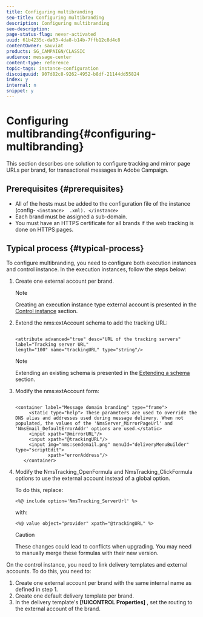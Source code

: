 ```yaml
---
title: Configuring multibranding
seo-title: Configuring multibranding
description: Configuring multibranding
seo-description: 
page-status-flag: never-activated
uuid: 61b4235c-da03-4da8-b14b-7ffb12c8d4c8
contentOwner: sauviat
products: SG_CAMPAIGN/CLASSIC
audience: message-center
content-type: reference
topic-tags: instance-configuration
discoiquuid: 907d82c8-9262-4952-b8df-21144dd55824
index: y
internal: n
snippet: y
---
```


# Configuring multibranding{#configuring-multibranding}

This section describes one solution to configure tracking and mirror page URLs per brand, for transactional messages in Adobe Campaign.

## Prerequisites {#prerequisites}

* All of the hosts must be added to the configuration file of the instance (config- `<instance>  .xml). </instance>`
* Each brand must be assigned a sub-domain.
* You must have an HTTPS certificate for all brands if the web tracking is done on HTTPS pages.

## Typical process {#typical-process}

To configure multibranding, you need to configure both execution instances and control instance. In the execution instances, follow the steps below:

1. Create one external account per brand.

   >[!NOTE]
   >
   >Creating an execution instance type external account is presented in the [Control instance](../../message-center/using/creating-a-shared-connection.md#control-instance) section.

1. Extend the nms:extAccount schema to add the tracking URL:

   ```
   
   <attribute advanced="true" desc="URL of the tracking servers" label="Tracking server URL"
   length="100" name="trackingURL" type="string"/>
   
   ```

   >[!NOTE]
   >
   >Extending an existing schema is presented in the [Extending a schema](../../configuration/using/extending-a-schema.md) section.

1. Modify the nms:extAccount form:

   ```
   
   <container label="Message domain branding" type="frame">
        <static type="help"> These parameters are used to override the DNS alias and addresses used during message delivery. When not populated, the values of the 'NmsServer_MirrorPageUrl' and 'NmsEmail_DefaultErrorAddr' options are used.</static>
        <input xpath="@mirrorURL"/>
        <input xpath="@trackingURL"/>
        <input img="nms:sendemail.png" menuId="deliveryMenuBuilder" type="scriptEdit">
               xpath="errorAddress"/>
      </container>
   
   ```

1. Modify the NmsTracking_OpenFormula and NmsTracking_ClickFormula options to use the external account instead of a global option.

   To do this, replace:

   ```
   <%@ include option='NmsTracking_ServerUrl' %>
   ```

   with:

   ```
   <%@ value object="provider" xpath="@trackingURL" %>
   ```

   >[!CAUTION]
   >
   >These changes could lead to conflicts when upgrading. You may need to manually merge these formulas with their new version.

On the control instance, you need to link delivery templates and external accounts. To do this, you need to:

1. Create one external account per brand with the same internal name as defined in step 1.
1. Create one default delivery template per brand.
1. In the delivery template's **[!UICONTROL Properties]** , set the routing to the external account of the brand.


